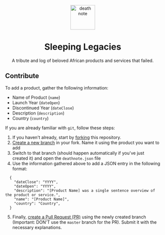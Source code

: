 <div align="center">
  <img src="img/logo.svg" alt="death note" style="height: 80px; width: 80px; padding: 0 20px;">
  <h1>Sleeping Legacies</h1>
  <p>A tribute and log of beloved African products and services that failed.</p>
</div>

<div align="center">

</div>

## Contribute

To add a product, gather the following information:

- Name of Product (`name`)
- Launch Year (`dateOpen`)
- Discontinued Year (`dateClose`)
- Description (`description`)
- Country (`country`)

If you are already familiar with `git`, follow these steps:

1. If you haven't already, start by [forking](https://help.github.com/en/articles/fork-a-repo) this repository. 
2. [Create a new branch](https://help.github.com/en/desktop/contributing-to-projects/creating-a-branch-for-your-work) in your fork. Name it using the product you want to add 
3. Switch to that branch (should happen automatically if you've just created it) and open the `deathnote.json` file
4. Use the information gathered above to add a JSON entry in the following format:
```
  {
    "dateClose": "YYYY",
    "dateOpen": "YYYY",
    "description": "[Product Name] was a single sentence overview of the product or service.",
    "name": "[Product Name]",
    "country": "Country",
  }
```
5. Finally, [create a Pull Request (PR)](https://help.github.com/en/articles/creating-a-pull-request) using the newly created branch (Important: DON'T use the `master` branch for the PR). Submit it with the necessary explanations.  
